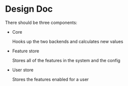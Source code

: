 Design Doc
==========

There should be three components:

* Core
  
  Hooks up the two backends and calculates new values

* Feature store

  Stores all of the features in the system and the config

* User store

  Stores the features enabled for a user
